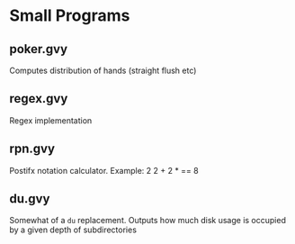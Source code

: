 # Small Programs

## poker.gvy
Computes distribution of hands (straight flush etc)

## regex.gvy
Regex implementation

## rpn.gvy
Postifx notation calculator. Example: 2 2 + 2 * == 8

## du.gvy
Somewhat of a `du` replacement. Outputs how much disk usage is occupied by a given depth of subdirectories
